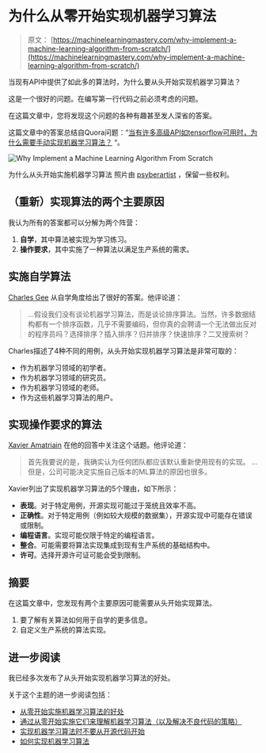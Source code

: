 # 为什么从零开始实现机器学习算法

> 原文： [https://machinelearningmastery.com/why-implement-a-machine-learning-algorithm-from-scratch/](https://machinelearningmastery.com/why-implement-a-machine-learning-algorithm-from-scratch/)

当现有API中提供了如此多的算法时，为什么要从头开始实现机器学习算法？

这是一个很好的问题。在编写第一行代码之前必须考虑的问题。

在这篇文章中，您将发现这个问题的各种有趣甚至发人深省的答案。

这篇文章中的答案总结自Quora问题：“[当有许多高级API如tensorflow可用时，为什么需要手动实现机器学习算法？](https://www.quora.com/Why-is-there-a-need-to-manually-implement-machine-learning-algorithms-when-there-are-many-advanced-APIs-like-tensorflow-available) “。

![Why Implement a Machine Learning Algorithm From Scratch](img/eb1a35be0f1f24f7f32e26c4fcfc220f.jpg)

为什么从头开始实施机器学习算法
照片由 [psyberartist](https://www.flickr.com/photos/psyberartist/3518056742/) ，保留一些权利。

## （重新）实现算法的两个主要原因

我认为所有的答案都可以分解为两个阵营：

1.  **自学**，其中算法被实现为学习练习。
2.  **操作要求**，其中实施了一种算法以满足生产系统的需求。

## 实施自学算法

[Charles Gee](http://qr.ae/RgpWsi) 从自学角度给出了很好的答案。他评论道：

> ...假设我们没有谈论机器学习算法，而是谈论排序算法。当然，许多数据结构都有一个排序函数，几乎不需要编码，但你真的会聘请一个无法做出反对的程序员吗？选择排序？插入排序？归并排序？快速排序？二叉搜索树？

Charles描述了4种不同的用例，从头开始实现机器学习算法是非常可取的：

*   作为机器学习领域的初学者。
*   作为机器学习领域的研究员。
*   作为机器学习领域的老师。
*   作为这些机器学习算法的用户。

## 实现操作要求的算法

[Xavier Amatriain](http://qr.ae/RgpWnT) 在他的回答中关注这个话题。他评论道：

> 首先我要说的是，我确实认为任何团队都应该默认重新使用现有的实现。 ...但是，公司可能决定实施自己版本的ML算法的原因也很多。

Xavier列出了实现机器学习算法的5个理由，如下所示：

*   **表现**。对于特定用例，开源实现可能过于笼统且效率不高。
*   **正确性**。对于特定用例（例如较大规模的数据集），开源实现中可能存在错误或限制。
*   **编程语言**。实现可能仅限于特定的编程语言。
*   **整合**。可能需要将算法实现集成到现有生产系统的基础结构中。
*   **许可**。选择开源许可证可能会受到限制。

## 摘要

在这篇文章中，您发现有两个主要原因可能需要从头开始实现算法。

1.  要了解有关算法如何用于自学的更多信息。
2.  自定义生产系统的算法实现。

## 进一步阅读

我已经多次发布了从头开始实现机器学习算法的好处。

关于这个主题的进一步阅读包括：

*   [从零开始实施机器学习算法的好处](http://machinelearningmastery.com/benefits-of-implementing-machine-learning-algorithms-from-scratch/)
*   [通过从零开始实施它们来理解机器学习算法（以及解决不良代码的策略）](http://machinelearningmastery.com/understand-machine-learning-algorithms-by-implementing-them-from-scratch/)
*   [实现机器学习算法时不要从开源代码开始](http://machinelearningmastery.com/dont-start-with-open-source-code-when-implementing-machine-learning-algorithms/)
*   [如何实现机器学习算法](http://machinelearningmastery.com/how-to-implement-a-machine-learning-algorithm/)